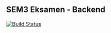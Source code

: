 ## SEM3 Eksamen - Backend

[![Build Status](https://travis-ci.com/Bringordie/sem3exam_backend.svg?branch=master)](https://travis-ci.com/Bringordie/sem3exam_backend)
